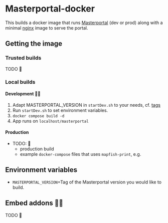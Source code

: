 # Masterportal-docker

This builds a docker image that runs [Masterportal](https://bitbucket.org/geowerkstatt-hamburg/masterportal) (dev or prod) along with a minimal [nginx](https://hub.docker.com/_/nginx/) image to serve the portal.

## Getting the image

### Trusted builds

TODO 🚧 

### Local builds

#### Development 👩‍💻

1. Adapt MASTERPORTAL_VERSION in `startDev.sh` to your needs, cf. [tags](https://bitbucket.org/geowerkstatt-hamburg/masterportal/src/dev/)
2. Run `startDev.sh` to set environment variables.
3. `docker compose build -d`
4. App runs on `localhost/masterportal`

#### Production

- TODO: 🚧
  - production build
  - example `docker-compose` files that uses `mapfish-print`, e.g.

## Environment variables
- `MASTERPORTAL_VERSION`=Tag of the Masterportal version you would like to build.

## Embed addons 🤸🏼

TODO 🚧
